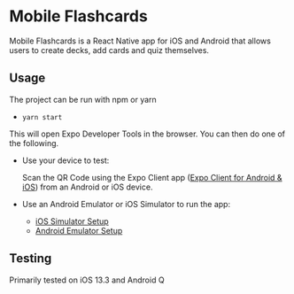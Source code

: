 # Mobile Flashcards

Mobile Flashcards is a React Native app for iOS and Android that allows users to create decks, add cards and quiz themselves.

## Usage
The project can be run with npm or yarn

- `yarn start`

This will open Expo Developer Tools in the browser.  You can then do one of the following.

- Use your device to test:

    Scan the QR Code using the Expo Client app ([Expo Client for Android & iOS](https://expo.io/tools#client))  from an Android or iOS device.
- Use an Android Emulator or iOS Simulator to run the app:
    - [iOS Simulator Setup](https://docs.expo.io/versions/v36.0.0/introduction/installation/#ios-simulator)
    - [Android Emulator Setup](https://docs.expo.io/versions/v36.0.0/introduction/installation/#android-emulator)

## Testing
Primarily tested on iOS 13.3 and Android Q
